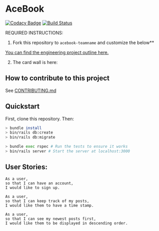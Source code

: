 # AceBook

[![Codacy Badge](https://api.codacy.com/project/badge/Grade/a41b60a496814d4abea4626d74e3d785)](https://app.codacy.com/app/stuartpet/acebook-steam?utm_source=github.com&utm_medium=referral&utm_content=stuartpet/acebook-steam&utm_campaign=Badge_Grade_Dashboard)
[![Build Status](https://travis-ci.org/stuartpet/acebook-steam.svg?branch=master)](https://travis-ci.org/stuartpet/acebook-steam)


REQUIRED INSTRUCTIONS:

1. Fork this repository to `acebook-teamname` and customize
   the below\*\*

[You can find the engineering project outline here.](https://github.com/makersacademy/course/tree/master/engineering_projects/rails)

2. The card wall is here: <please update>

## How to contribute to this project

See [CONTRIBUTING.md](CONTRIBUTING.md)

## Quickstart

First, clone this repository. Then:

```bash
> bundle install
> bin/rails db:create
> bin/rails db:migrate

> bundle exec rspec # Run the tests to ensure it works
> bin/rails server # Start the server at localhost:3000
```

## User Stories:

```
As a user,
so that I can have an account,
I would like to sign up.

As a user,
so that I can keep track of my posts,
I would like them to have a time stamp.

As a user,
so that I can see my newest posts first,
I would like them to be displayed in descending order.

```
